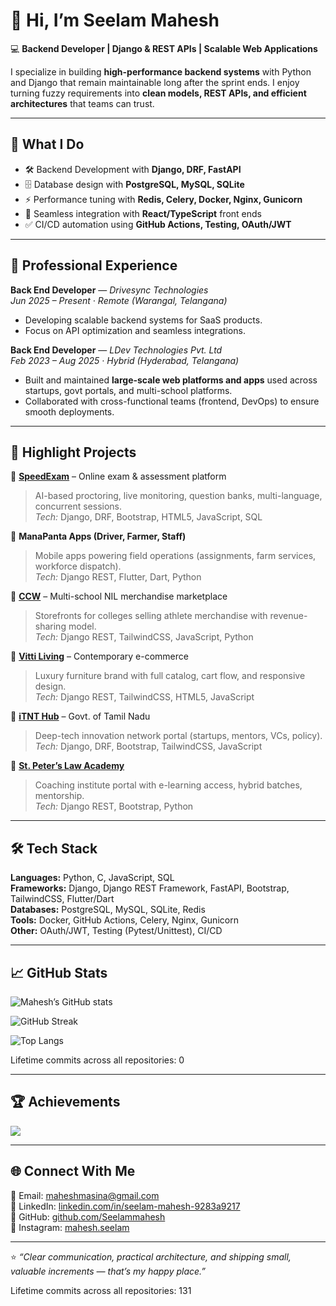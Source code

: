 # 👋 Hi, I’m Seelam Mahesh  

💻 **Backend Developer | Django & REST APIs | Scalable Web Applications**  

I specialize in building **high-performance backend systems** with Python and Django that remain maintainable long after the sprint ends. I enjoy turning fuzzy requirements into **clean models, REST APIs, and efficient architectures** that teams can trust.  

---

## 🔭 What I Do
- 🛠 Backend Development with **Django, DRF, FastAPI**  
- 🗄 Database design with **PostgreSQL, MySQL, SQLite**  
- ⚡ Performance tuning with **Redis, Celery, Docker, Nginx, Gunicorn**  
- 🤝 Seamless integration with **React/TypeScript** front ends  
- ✅ CI/CD automation using **GitHub Actions, Testing, OAuth/JWT**  

---

## 🏢 Professional Experience
**Back End Developer** — *Drivesync Technologies*  
*Jun 2025 – Present · Remote (Warangal, Telangana)*  
- Developing scalable backend systems for SaaS products.  
- Focus on API optimization and seamless integrations.  

**Back End Developer** — *LDev Technologies Pvt. Ltd*  
*Feb 2023 – Aug 2025 · Hybrid (Hyderabad, Telangana)*  
- Built and maintained **large-scale web platforms and apps** used across startups, govt portals, and multi-school platforms.  
- Collaborated with cross-functional teams (frontend, DevOps) to ensure smooth deployments.  

---

## 📌 Highlight Projects
🔹 **[SpeedExam](https://www.speedexam.net/)** – Online exam & assessment platform  
> AI-based proctoring, live monitoring, question banks, multi-language, concurrent sessions.  
*Tech:* Django, DRF, Bootstrap, HTML5, JavaScript, SQL  

🔹 **ManaPanta Apps (Driver, Farmer, Staff)**  
> Mobile apps powering field operations (assignments, farm services, workforce dispatch).  
*Tech:* Django REST, Flutter, Dart, Python  

🔹 **[CCW](https://ccw.ldev.in)** – Multi-school NIL merchandise marketplace  
> Storefronts for colleges selling athlete merchandise with revenue-sharing model.  
*Tech:* Django REST, TailwindCSS, JavaScript, Python  

🔹 **[Vitti Living](https://www.vittiliving.com/)** – Contemporary e-commerce  
> Luxury furniture brand with full catalog, cart flow, and responsive design.  
*Tech:* Django REST, TailwindCSS, HTML5, JavaScript  

🔹 **[iTNT Hub](https://itnthub.tn.gov.in/)** – Govt. of Tamil Nadu  
> Deep-tech innovation network portal (startups, mentors, VCs, policy).  
*Tech:* Django, DRF, Bootstrap, TailwindCSS, JavaScript  

🔹 **[St. Peter’s Law Academy](https://stpeterslaw.com/)**  
> Coaching institute portal with e-learning access, hybrid batches, mentorship.  
*Tech:* Django REST, Bootstrap, Python  

---

## 🛠 Tech Stack
**Languages:** Python, C, JavaScript, SQL  
**Frameworks:** Django, Django REST Framework, FastAPI, Bootstrap, TailwindCSS, Flutter/Dart  
**Databases:** PostgreSQL, MySQL, SQLite, Redis  
**Tools:** Docker, GitHub Actions, Celery, Nginx, Gunicorn  
**Other:** OAuth/JWT, Testing (Pytest/Unittest), CI/CD  

---

## 📈 GitHub Stats
![Mahesh’s GitHub stats](https://github-readme-stats.vercel.app/api?username=Seelammahesh&theme=dark&hide_border=false&include_all_commits=true&count_private=true)

![GitHub Streak](https://github-readme-streak-stats.herokuapp.com?user=Seelammahesh&theme=dark&hide_border=false)

![Top Langs](https://github-readme-stats.vercel.app/api/top-langs/?username=Seelammahesh&theme=dark&hide_border=false&layout=compact)

<!--LIFETIME_COMMITS--> Lifetime commits across all repositories: 0 <!--/LIFETIME_COMMITS-->


---

## 🏆 Achievements
![](https://github-profile-trophy.vercel.app/?username=Seelammahesh&theme=radical&no-frame=false&no-bg=true&margin-w=4)  

---

## 🌐 Connect With Me
📧 Email: [maheshmasina@gmail.com](mailto:maheshmasina@gmail.com)  
💼 LinkedIn: [linkedin.com/in/seelam-mahesh-9283a9217](https://linkedin.com/in/seelam-mahesh-9283a9217)  
🐙 GitHub: [github.com/Seelammahesh](https://github.com/Seelammahesh)  
📱 Instagram: [mahesh.seelam](https://instagram.com/mahesh.seelam)  

---
⭐️ *“Clear communication, practical architecture, and shipping small, valuable increments — that’s my happy place.”*  


<!--LIFETIME_COMMITS--> Lifetime commits across all repositories: 131 <!--/LIFETIME_COMMITS-->
